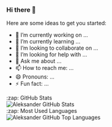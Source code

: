 ### Hi there 👋




Here are some ideas to get you started:

- 🔭 I’m currently working on ...
- 🌱 I’m currently learning ...
- 👯 I’m looking to collaborate on ...
- 🤔 I’m looking for help with ...
- 💬 Ask me about ...
- 📫 How to reach me: ...
- 😄 Pronouns: ...
- ⚡ Fun fact: ...


 <summary>:zap: GitHub Stats</summary>

 <img align="left" alt="Aleksander  GitHub Stats" src="https://github-readme-stats.vercel.app/api?username=alekszone&show_icons=true&hide_border=true" />


<br/>



 <summary>:zap: Most Used Languages</summary>

 <img align="left" alt="Aleksander  GitHub Top Languages" src="https://github-readme-stats.vercel.app/api/top-langs/?username=alekszone" />







